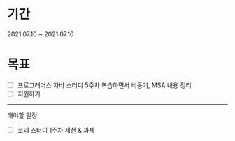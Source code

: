 # 기간
2021.07.10 ~ 2021.07.16

# 목표
- [ ] 프로그래머스 자바 스터디 5주차 복습하면서 비동기, MSA 내용 정리
- [ ] 지원하기

---
해야할 일정
- [ ] 코테 스터디 1주차 세션 & 과제
